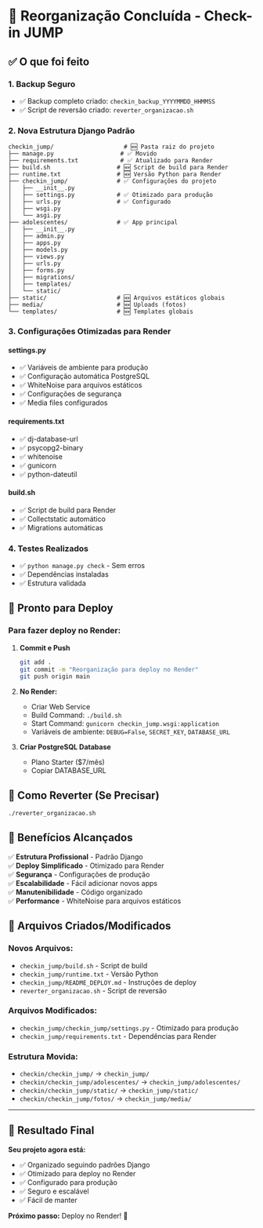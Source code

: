 # 🎉 Reorganização Concluída - Check-in JUMP

## ✅ O que foi feito

### **1. Backup Seguro**
- ✅ Backup completo criado: `checkin_backup_YYYYMMDD_HHMMSS`
- ✅ Script de reversão criado: `reverter_organizacao.sh`

### **2. Nova Estrutura Django Padrão**
```
checkin_jump/                    # 🆕 Pasta raiz do projeto
├── manage.py                   # ✅ Movido
├── requirements.txt            # ✅ Atualizado para Render
├── build.sh                   # 🆕 Script de build para Render
├── runtime.txt                # 🆕 Versão Python para Render
├── checkin_jump/              # ✅ Configurações do projeto
│   ├── __init__.py
│   ├── settings.py            # ✅ Otimizado para produção
│   ├── urls.py                # ✅ Configurado
│   ├── wsgi.py
│   └── asgi.py
├── adolescentes/              # ✅ App principal
│   ├── __init__.py
│   ├── admin.py
│   ├── apps.py
│   ├── models.py
│   ├── views.py
│   ├── urls.py
│   ├── forms.py
│   ├── migrations/
│   ├── templates/
│   └── static/
├── static/                    # 🆕 Arquivos estáticos globais
├── media/                     # 🆕 Uploads (fotos)
└── templates/                 # 🆕 Templates globais
```

### **3. Configurações Otimizadas para Render**

#### **settings.py**
- ✅ Variáveis de ambiente para produção
- ✅ Configuração automática PostgreSQL
- ✅ WhiteNoise para arquivos estáticos
- ✅ Configurações de segurança
- ✅ Media files configurados

#### **requirements.txt**
- ✅ dj-database-url
- ✅ psycopg2-binary
- ✅ whitenoise
- ✅ gunicorn
- ✅ python-dateutil

#### **build.sh**
- ✅ Script de build para Render
- ✅ Collectstatic automático
- ✅ Migrations automáticas

### **4. Testes Realizados**
- ✅ `python manage.py check` - Sem erros
- ✅ Dependências instaladas
- ✅ Estrutura validada

## 🚀 Pronto para Deploy

### **Para fazer deploy no Render:**

1. **Commit e Push**
   ```bash
   git add .
   git commit -m "Reorganização para deploy no Render"
   git push origin main
   ```

2. **No Render:**
   - Criar Web Service
   - Build Command: `./build.sh`
   - Start Command: `gunicorn checkin_jump.wsgi:application`
   - Variáveis de ambiente: `DEBUG=False`, `SECRET_KEY`, `DATABASE_URL`

3. **Criar PostgreSQL Database**
   - Plano Starter ($7/mês)
   - Copiar DATABASE_URL

## 🔄 Como Reverter (Se Precisar)

```bash
./reverter_organizacao.sh
```

## 🎯 Benefícios Alcançados

✅ **Estrutura Profissional** - Padrão Django  
✅ **Deploy Simplificado** - Otimizado para Render  
✅ **Segurança** - Configurações de produção  
✅ **Escalabilidade** - Fácil adicionar novos apps  
✅ **Manutenibilidade** - Código organizado  
✅ **Performance** - WhiteNoise para arquivos estáticos  

## 📁 Arquivos Criados/Modificados

### **Novos Arquivos:**
- `checkin_jump/build.sh` - Script de build
- `checkin_jump/runtime.txt` - Versão Python
- `checkin_jump/README_DEPLOY.md` - Instruções de deploy
- `reverter_organizacao.sh` - Script de reversão

### **Arquivos Modificados:**
- `checkin_jump/checkin_jump/settings.py` - Otimizado para produção
- `checkin_jump/requirements.txt` - Dependências para Render

### **Estrutura Movida:**
- `checkin/checkin_jump/` → `checkin_jump/`
- `checkin/checkin_jump/adolescentes/` → `checkin_jump/adolescentes/`
- `checkin/checkin_jump/static/` → `checkin_jump/static/`
- `checkin/checkin_jump/fotos/` → `checkin_jump/media/`

---

## 🎉 Resultado Final

**Seu projeto agora está:**
- ✅ Organizado seguindo padrões Django
- ✅ Otimizado para deploy no Render
- ✅ Configurado para produção
- ✅ Seguro e escalável
- ✅ Fácil de manter

**Próximo passo:** Deploy no Render! 🚀 